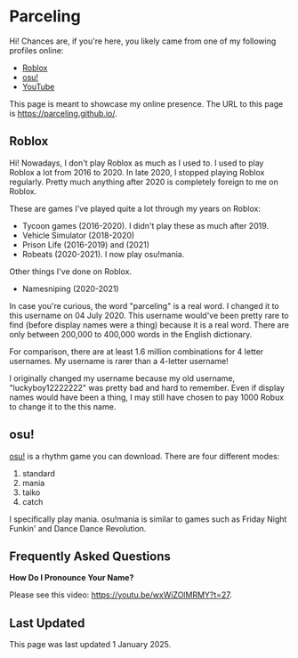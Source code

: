 # Parceling
Hi! Chances are, if you're here, you likely came from one of my following profiles online:

- [Roblox](https://www.roblox.com/users/140397792/profile)
- [osu!](https://osu.ppy.sh/users/18842927)
- [YouTube](https://www.youtube.com/@Parceling/)

This page is meant to showcase my online presence. The URL to this page is https://parceling.github.io/.

## Roblox

Hi! Nowadays, I don't play Roblox as much as I used to. I used to play Roblox a lot from 2016 to 2020. In late 2020, I stopped playing Roblox regularly. Pretty much anything after 2020 is completely foreign to me on Roblox.

These are games I've played quite a lot through my years on Roblox:
- Tycoon games (2016-2020). I didn't play these as much after 2019.
- Vehicle Simulator (2018-2020)
- Prison Life (2016-2019) and (2021)
- Robeats (2020-2021). I now play osu!mania.

Other things I've done on Roblox.
- Namesniping (2020-2021)

In case you're curious, the word "parceling" is a real word. I changed it to this username on 04 July 2020. This username would've been pretty rare to find (before display names were a thing) because it is a real word. There are only between 200,000 to 400,000 words in the English dictionary.

For comparison, there are at least 1.6 million combinations for 4 letter usernames. My username is rarer than a 4-letter username!

I originally changed my username because my old username, "luckyboy12222222" was pretty bad and hard to remember. Even if display names would have been a thing, I may still have chosen to pay 1000 Robux to change it to the this name.

## osu!
[osu!](https://osu.ppy.sh/) is a rhythm game you can download. There are four different modes:

1. standard
2. mania
3. taiko
4. catch

I specifically play mania. osu!mania is similar to games such as Friday Night Funkin' and Dance Dance Revolution.

## Frequently Asked Questions

**How Do I Pronounce Your Name?**

Please see this video: https://youtu.be/wxWiZOlMRMY?t=27.

## Last Updated
This page was last updated 1 January 2025.
